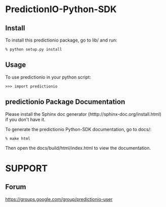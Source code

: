 PredictionIO-Python-SDK
=======================

Install
--------

To install this predictionio package, go to lib/ and run:
   
	% python setup.py install

Usage
-------------

To use predictionio in your python script:
   
	>>> import predictionio


predictionio Package Documentation
----------------------------------

Please install the Sphinx doc generator (htttp://sphinx-doc.org/install.html) if you don't have it.

To generate the predictionio Python-SDK documentation, go to docs/:

	% make html
	
Then open the docs/build/html/index.html to view the documentation.

SUPPORT
===========

Forum
-----

https://groups.google.com/group/predictionio-user
